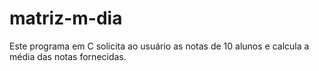 # matriz-m-dia
Este programa em C solicita ao usuário as notas de 10 alunos e calcula a média das notas fornecidas. 
